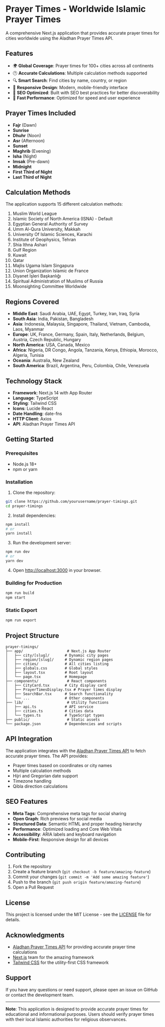 # Prayer Times - Worldwide Islamic Prayer Times

A comprehensive Next.js application that provides accurate prayer times for cities worldwide using the Aladhan Prayer Times API.

## Features

- 🌍 **Global Coverage**: Prayer times for 100+ cities across all continents
- 🕐 **Accurate Calculations**: Multiple calculation methods supported
- 🔍 **Smart Search**: Find cities by name, country, or region
- 📱 **Responsive Design**: Modern, mobile-friendly interface
- 🎯 **SEO Optimized**: Built with SEO best practices for better discoverability
- 🚀 **Fast Performance**: Optimized for speed and user experience

## Prayer Times Included

- **Fajr** (Dawn)
- **Sunrise**
- **Dhuhr** (Noon)
- **Asr** (Afternoon)
- **Sunset**
- **Maghrib** (Evening)
- **Isha** (Night)
- **Imsak** (Pre-dawn)
- **Midnight**
- **First Third of Night**
- **Last Third of Night**

## Calculation Methods

The application supports 15 different calculation methods:

1. Muslim World League
2. Islamic Society of North America (ISNA) - Default
3. Egyptian General Authority of Survey
4. Umm Al-Qura University, Makkah
5. University Of Islamic Sciences, Karachi
6. Institute of Geophysics, Tehran
7. Shia Ithna Ashari
8. Gulf Region
9. Kuwait
10. Qatar
11. Majlis Ugama Islam Singapura
12. Union Organization Islamic de France
13. Diyanet İşleri Başkanlığı
14. Spiritual Administration of Muslims of Russia
15. Moonsighting Committee Worldwide

## Regions Covered

- **Middle East**: Saudi Arabia, UAE, Egypt, Turkey, Iran, Iraq, Syria
- **South Asia**: India, Pakistan, Bangladesh
- **Asia**: Indonesia, Malaysia, Singapore, Thailand, Vietnam, Cambodia, Laos, Myanmar
- **Europe**: UK, France, Germany, Spain, Italy, Netherlands, Belgium, Austria, Czech Republic, Hungary
- **North America**: USA, Canada, Mexico
- **Africa**: Nigeria, DR Congo, Angola, Tanzania, Kenya, Ethiopia, Morocco, Algeria, Tunisia
- **Oceania**: Australia, New Zealand
- **South America**: Brazil, Argentina, Peru, Colombia, Chile, Venezuela

## Technology Stack

- **Framework**: Next.js 14 with App Router
- **Language**: TypeScript
- **Styling**: Tailwind CSS
- **Icons**: Lucide React
- **Date Handling**: date-fns
- **HTTP Client**: Axios
- **API**: Aladhan Prayer Times API

## Getting Started

### Prerequisites

- Node.js 18+ 
- npm or yarn

### Installation

1. Clone the repository:
```bash
git clone https://github.com/yourusername/prayer-timings.git
cd prayer-timings
```

2. Install dependencies:
```bash
npm install
# or
yarn install
```

3. Run the development server:
```bash
npm run dev
# or
yarn dev
```

4. Open [http://localhost:3000](http://localhost:3000) in your browser.

### Building for Production

```bash
npm run build
npm start
```

### Static Export

```bash
npm run export
```

## Project Structure

```
prayer-timings/
├── app/                    # Next.js App Router
│   ├── city/[slug]/       # Dynamic city pages
│   ├── region/[slug]/     # Dynamic region pages
│   ├── cities/            # All cities listing
│   ├── globals.css        # Global styles
│   ├── layout.tsx         # Root layout
│   └── page.tsx           # Homepage
├── components/             # React components
│   ├── CityCard.tsx       # City display card
│   ├── PrayerTimesDisplay.tsx # Prayer times display
│   ├── SearchBar.tsx      # Search functionality
│   └── ...                # Other components
├── lib/                    # Utility functions
│   ├── api.ts             # API service
│   ├── cities.ts          # Cities data
│   └── types.ts           # TypeScript types
├── public/                 # Static assets
└── package.json           # Dependencies and scripts
```

## API Integration

The application integrates with the [Aladhan Prayer Times API](https://aladhan.com/prayer-times-api) to fetch accurate prayer times. The API provides:

- Prayer times based on coordinates or city names
- Multiple calculation methods
- Hijri and Gregorian date support
- Timezone handling
- Qibla direction calculations

## SEO Features

- **Meta Tags**: Comprehensive meta tags for social sharing
- **Open Graph**: Rich previews for social media
- **Structured Data**: Semantic HTML and proper heading hierarchy
- **Performance**: Optimized loading and Core Web Vitals
- **Accessibility**: ARIA labels and keyboard navigation
- **Mobile-First**: Responsive design for all devices

## Contributing

1. Fork the repository
2. Create a feature branch (`git checkout -b feature/amazing-feature`)
3. Commit your changes (`git commit -m 'Add some amazing feature'`)
4. Push to the branch (`git push origin feature/amazing-feature`)
5. Open a Pull Request

## License

This project is licensed under the MIT License - see the [LICENSE](LICENSE) file for details.

## Acknowledgments

- [Aladhan Prayer Times API](https://aladhan.com/prayer-times-api) for providing accurate prayer time calculations
- [Next.js](https://nextjs.org/) team for the amazing framework
- [Tailwind CSS](https://tailwindcss.com/) for the utility-first CSS framework

## Support

If you have any questions or need support, please open an issue on GitHub or contact the development team.

---

**Note**: This application is designed to provide accurate prayer times for educational and informational purposes. Users should verify prayer times with their local Islamic authorities for religious observances.
